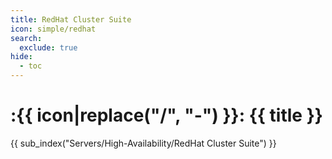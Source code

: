 ```yaml
---
title: RedHat Cluster Suite
icon: simple/redhat
search:
  exclude: true
hide:
  - toc
---
```


# :{{ icon|replace("/", "-") }}: {{ title }}

{{ sub_index("Servers/High-Availability/RedHat Cluster Suite") }}
